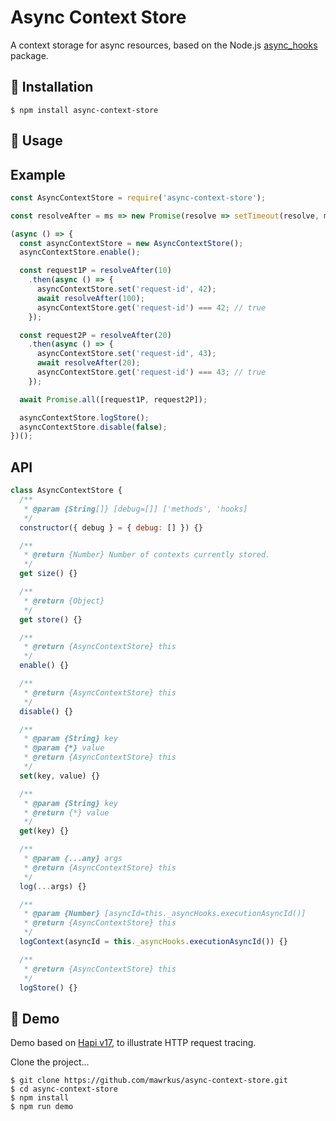# Async Context Store

A context storage for async resources, based on the Node.js [async_hooks](https://nodejs.org/api/async_hooks.html) package.

## 🔗 Installation

```shell
$ npm install async-context-store
```

## 🔗 Usage

## Example

```javascript
const AsyncContextStore = require('async-context-store');

const resolveAfter = ms => new Promise(resolve => setTimeout(resolve, ms));

(async () => {
  const asyncContextStore = new AsyncContextStore();
  asyncContextStore.enable();

  const request1P = resolveAfter(10)
    .then(async () => {
      asyncContextStore.set('request-id', 42);
      await resolveAfter(100);
      asyncContextStore.get('request-id') === 42; // true
    });

  const request2P = resolveAfter(20)
    .then(async () => {
      asyncContextStore.set('request-id', 43);
      await resolveAfter(20);
      asyncContextStore.get('request-id') === 43; // true
    });

  await Promise.all([request1P, request2P]);

  asyncContextStore.logStore();
  asyncContextStore.disable(false);
})();
```

## API

```javascript
class AsyncContextStore {
  /**
   * @param {String[]} [debug=[]] ['methods', 'hooks]
   */
  constructor({ debug } = { debug: [] }) {}

  /**
   * @return {Number} Number of contexts currently stored.
   */
  get size() {}

  /**
   * @return {Object}
   */
  get store() {}

  /**
   * @return {AsyncContextStore} this
   */
  enable() {}

  /**
   * @return {AsyncContextStore} this
   */
  disable() {}

  /**
   * @param {String} key
   * @param {*} value
   * @return {AsyncContextStore} this
   */
  set(key, value) {}

  /**
   * @param {String} key
   * @return {*} value
   */
  get(key) {}

  /**
   * @param {...any} args
   * @return {AsyncContextStore} this
   */
  log(...args) {}

  /**
   * @param {Number} [asyncId=this._asyncHooks.executionAsyncId()]
   * @return {AsyncContextStore} this
   */
  logContext(asyncId = this._asyncHooks.executionAsyncId()) {}

  /**
   * @return {AsyncContextStore} this
   */
  logStore() {}
```

## 🔗 Demo

Demo based on [Hapi v17](https://hapijs.com/api/17.7.0), to illustrate HTTP request tracing.

Clone the project...

```shell
$ git clone https://github.com/mawrkus/async-context-store.git
$ cd async-context-store
$ npm install
$ npm run demo
```
